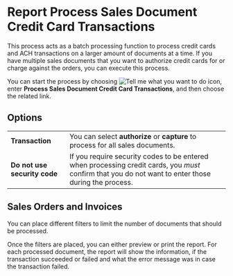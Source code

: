 # Report Process Sales Document Credit Card Transactions

This process acts as a batch processing function to process credit cards and ACH transactions on a larger amount of documents at a time. If you have multiple sales documents that you want to authorize credit cards for or charge against the orders, you can execute this process.

You can start the process by choosing ![Tell me what you want to do](/images/magnifying-glass.gif) icon, enter **Process Sales Document Credit Card Transactions**, and then choose the related link.

## Options

|                              |                                                                                    |
|------------------------------|------------------------------------------------------------------------------------|
| **Transaction**              | You can select **authorize** or **capture**  to process for all sales documents.   |
| **Do not use security code** | If you require security codes to be entered when processing credit cards, you *must* confirm that you do not want to enter those during the process. |

## Sales Orders and Invoices

You can place different filters to limit the number of documents that should be processed.

Once the filters are placed, you can either preview or print the report. For each processed document, the report will show the information, if the transaction succeeded or failed and what the error message was in case the transaction failed.
